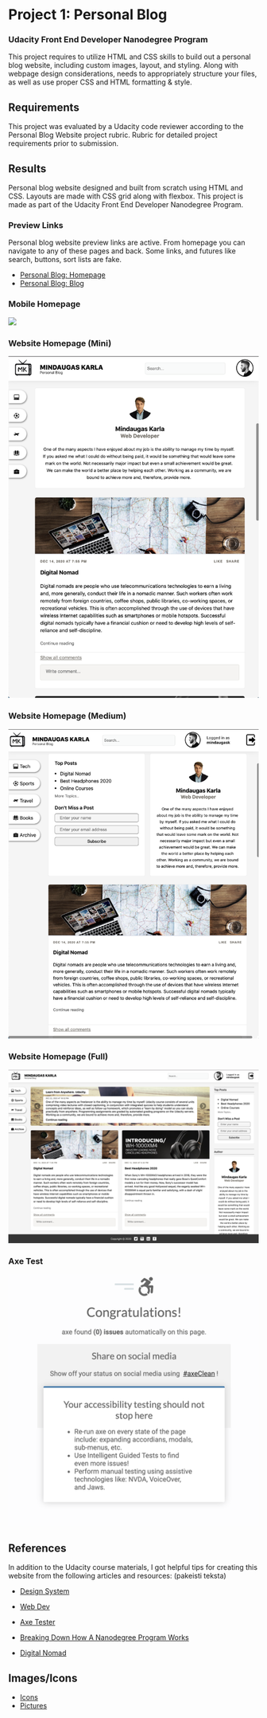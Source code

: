 # Project 1: Personal Blog
### Udacity Front End Developer Nanodegree Program

This project requires to utilize HTML and CSS skills to build out a personal blog website, including custom images, layout, and styling. Along with webpage design considerations, needs to appropriately structure your files, as well as use proper CSS and HTML formatting & style.

## Requirements

This project was evaluated by a Udacity code reviewer according to the Personal Blog Website project rubric. Rubric for detailed project requirements prior to submission.


## Results

Personal blog website designed and built from scratch using HTML and CSS. Layouts are made with CSS grid along with flexbox. This project is made as part of the Udacity Front End Developer Nanodegree Program.

### Preview Links
Personal blog website preview links are active. From homepage you can navigate to any of these pages and back. Some links, and futures like search, buttons, sort lists are fake. 

- [Personal Blog: Homepage](https://www.udacity.com/course/front-end-web-developer-nanodegree--nd0011)
- [Personal Blog: Blog](https://www.udacity.com/course/front-end-web-developer-nanodegree--nd0011)

### Mobile Homepage
![](images/mobile_size.png)

### Website Homepage (Mini)
![](images/mini_size.png)

### Website Homepage (Medium)
![](images/medium_size.png)

### Website Homepage (Full)
![](images/full_size.png)


### Axe Test
![](images/axe_screenshot.png)


## References
In addition to the Udacity course materials, I got helpful tips for creating this website from the following articles and resources: (pakeisti teksta)
- [Design System](https://www.forumone.com/ideas/what-is-design-system/)
- [Web Dev](https://web.dev/)
- [Axe Tester](https://axe.deque.com/)


- [Breaking Down How A Nanodegree Program Works](https://blog.udacity.com/2016/05/breaking-down-how-a-nanodegree-program-works.html)
- [Digital Nomad](https://en.wikipedia.org/wiki/Digital_nomad)



## Images/Icons

- [Icons](https://www.iconsdb.com/)
- [Pictures](https://unsplash.com/s/photos/nomad)
